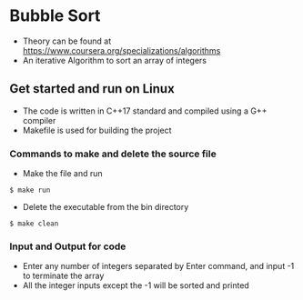 # Bubble Sort
* Theory can be found at https://www.coursera.org/specializations/algorithms
* An iterative Algorithm to sort an array of integers

## Get started and run on Linux
* The code is written in C++17 standard and compiled using a G++ compiler
* Makefile is used for building the project 

### Commands to make and delete the source file
* Make the file and run 
```
$ make run
```
* Delete the executable from the bin directory
```
$ make clean
```
### Input and Output for code
* Enter any number of integers separated by Enter command, and input -1 to terminate the array
* All the integer inputs except the -1 will be sorted and printed











